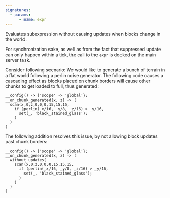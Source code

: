 ```yaml
---
signatures:
  - params:
      - name: expr
---
```


Evaluates subexpression without causing updates when blocks change in the world.

For synchronization sake, as well as from the fact that suppressed update can
only happen within a tick, the call to the `expr` is docked on the main server
task.

Consider following scenario: We would like to generate a bunch of terrain in a
flat world following a perlin noise generator. The following code causes a
cascading effect as blocks placed on chunk borders will cause other chunks to
get loaded to full, thus generated:

```scarpet
__config() -> {'scope' -> 'global'};
__on_chunk_generated(x, z) -> (
  scan(x,0,z,0,0,0,15,15,15,
    if (perlin(_x/16, _y/8, _z/16) > _y/16,
      set(_, 'black_stained_glass');
    )
  )
)
```

The following addition resolves this issue, by not allowing block updates past
chunk borders:

```scarpet
__config() -> {'scope' -> 'global'};
__on_chunk_generated(x, z) -> (
  without_updates(
    scan(x,0,z,0,0,0,15,15,15,
      if (perlin(_x/16, _y/8, _z/16) > _y/16,
        set(_, 'black_stained_glass');
      )
    )
  )
)
```
